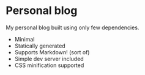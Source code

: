 # Personal blog

My personal blog built using only few dependencies.

- Minimal
- Statically generated
- Supports Markdown! (sort of)
- Simple dev server included
- CSS minification supported
